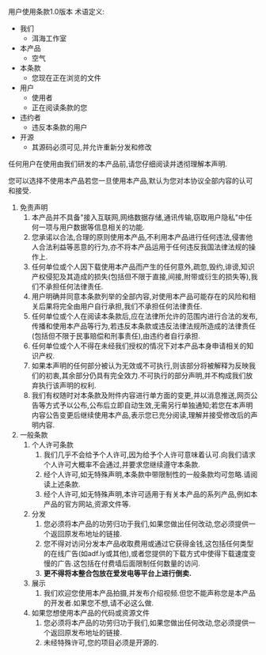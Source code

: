 用户使用条款1.0版本
术语定义:

* 我们
  * 洱海工作室
* 本产品
  * 空气
* 本条款
  * 您现在正在浏览的文件
* 用户
  * 使用者
  * 正在阅读条款的您
* 违约者
  * 违反本条款的用户
* 开源
  * 其源码必须可见,并允许重新分发和修改

任何用户在使用由我们研发的本产品前,请您仔细阅读并透彻理解本声明.

您可以选择不使用本产品若您一旦使用本产品,默认为您对本协议全部内容的认可和接受.

1. 免责声明
   1. 本产品并不具备"接入互联网,网络数据存储,通讯传输,窃取用户隐私"中任何一项与用户数据等信息相关的功能.
   2. 您承诺以合法,合理的原则使用本产品,不利用本产品进行任何违法,侵害他人合法利益等恶意的行为,亦不将本产品运用于任何违反我国法律法规的操作上.
   3. 任何单位或个人因下载使用本产品而产生的任何意外,疏忽,毁约,诽谤,知识产权侵犯及其造成的损失(包括但不限于直接,间接,附带或衍生的损失等),我们不承担任何法律责任.
   4. 用户明确并同意本条款列举的全部内容,对使用本产品可能存在的风险和相关后果将完全由用户自行承担,我们不承担任何法律责任.
   5. 任何单位或个人在阅读本条款后,应在法律所允许的范围内进行合法的发布,传播和使用本产品等行为,若违反本条款或违反法律法规所造成的法律责任(包括但不限于民事赔偿和刑事责任),由违约者自行承担.
   6. 任何单位或个人不得在未经我们授权的情况下对本产品本身申请相关的知识产权.
   7. 如果本声明的任何部分被认为无效或不可执行,则该部分将被解释为反映我们的初衷,其余部分仍具有完全效力.不可执行的部分声明,并不构成我们放弃执行该声明的权利.
   8. 我们有权随时对本条款及附件内容进行单方面的变更,并以消息推送,网页公告等方式予以公布,公布后立即自动生效,无需另行单独通知;若您在本声明内容公告变更后继续使用本产品,表示您已充分阅读,理解并接受修改后的声明内容.
2. 一般条款
   1. 个人许可条款
      1. 我们几乎不会给予个人许可,因为给予个人许可意味着认可.向我们请求个人许可大概率不会通过,并要求您继续遵守本条款.
      2. 经个人许可,如无特殊声明,本条款中带限制性的一般条款均可忽略.请阅读上述条款.
      3. 经个人许可,如无特殊声明,本许可适用于有关本产品的系列产品,例如本产品的官方网站,资源文件等.
   2. 分发
      1. 您必须将本产品的功劳归功于我们,如果您做出任何改动,您必须提供一个返回原发布地址的链接.
      2. 您不得对访问分发本产品收取费用或通过它获得金钱,这包括任何类型的在线广告(如adf.ly或其他),或者您提供的下载方式中使得下载速度变慢的广告.这包括在付费墙后面限制任何数量的访问.
      3. **更不得将本整合包放在爱发电等平台上进行倒卖.**
   3. 展示
      1. 我们欢迎您使用本产品拍摄,并发布介绍视频.但您不能声称您是本产品的开发者.如果您不想,请不必这么做.
   4. 如果您想使用本产品的代码或资源文件
      1. 您必须将本产品的功劳归功于我们,如果您做出任何改动,您必须提供一个返回原发布地址的链接.
      2. 未经特殊许可,您的项目必须是开源的.